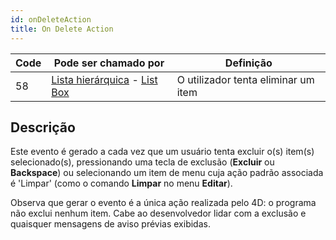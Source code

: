 ```yaml
---
id: onDeleteAction
title: On Delete Action
---
```


| Code | Pode ser chamado por                                                                            | Definição                           |
| ---- | ----------------------------------------------------------------------------------------------- | ----------------------------------- |
| 58   | [Lista hierárquica](FormObjects/list_overview.md) - [List Box](FormObjects/listbox_overview.md) | O utilizador tenta eliminar um item |


## Descrição

Este evento é gerado a cada vez que um usuário tenta excluir o(s) item(s) selecionado(s), pressionando uma tecla de exclusão (**Excluir** ou **Backspace**) ou selecionando um item de menu cuja ação padrão associada é 'Limpar' (como o comando **Limpar** no menu **Editar**).

Observa que gerar o evento é a única ação realizada pelo 4D: o programa não exclui nenhum item. Cabe ao desenvolvedor lidar com a exclusão e quaisquer mensagens de aviso prévias exibidas.
